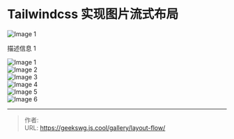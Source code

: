 # Tailwindcss 实现图片流式布局


<div class="columns-2 sm:columns-2 lg:columns-3 xl:columns-4 gap-4">
  <div class="relative group cursor-pointer mb-4 overflow-hidden">
  <img src="https://via.placeholder.com/600x400" alt="Image 1" class="w-full h-full object-cover rounded-lg">
  <!-- 描述信息 -->
  <div class="absolute bottom-0 left-0 right-0 bg-black bg-opacity-50 text-white text-center p-4 transform translate-y-full group-hover:translate-y-0 transition-all duration-300">
    <p>描述信息 1</p>
  </div>

  <div class="mb-4">
    <img src="https://via.placeholder.com/600x400" alt="Image 1" class="w-full h-full object-cover rounded-lg">
  </div>
  <div class="mb-4">
    <img src="https://via.placeholder.com/600x300" alt="Image 2" class="w-full h-full object-cover rounded-lg">
  </div>
  <div class="mb-4">
    <img src="https://via.placeholder.com/600x500" alt="Image 3" class="w-full h-full object-cover rounded-lg">
  </div>
  <div class="mb-4">
    <img src="https://via.placeholder.com/600x250" alt="Image 4" class="w-full h-full object-cover rounded-lg">
  </div>
  <div class="mb-4">
    <img src="https://via.placeholder.com/600x400" alt="Image 5" class="w-full h-full object-cover rounded-lg">
  </div>
  <div class="mb-4">
    <img src="https://via.placeholder.com/600x600" alt="Image 6" class="w-full h-full object-cover rounded-lg">
  </div>
  
  
  
</div>

</div>



---

> 作者: <no value>  
> URL: https://geekswg.js.cool/gallery/layout-flow/  

